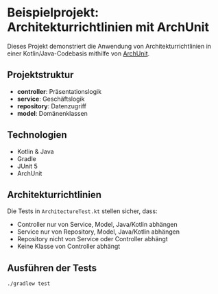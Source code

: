 # Beispielprojekt: Architekturrichtlinien mit ArchUnit

Dieses Projekt demonstriert die Anwendung von Architekturrichtlinien in einer Kotlin/Java-Codebasis mithilfe von [ArchUnit](https://www.archunit.org/).

## Projektstruktur

- **controller**: Präsentationslogik
- **service**: Geschäftslogik
- **repository**: Datenzugriff
- **model**: Domänenklassen

## Technologien

- Kotlin & Java
- Gradle
- JUnit 5
- ArchUnit

## Architekturrichtlinien

Die Tests in `ArchitectureTest.kt` stellen sicher, dass:
- Controller nur von Service, Model, Java/Kotlin abhängen
- Service nur von Repository, Model, Java/Kotlin abhängen
- Repository nicht von Service oder Controller abhängt
- Keine Klasse von Controller abhängt

## Ausführen der Tests

```bash
./gradlew test
